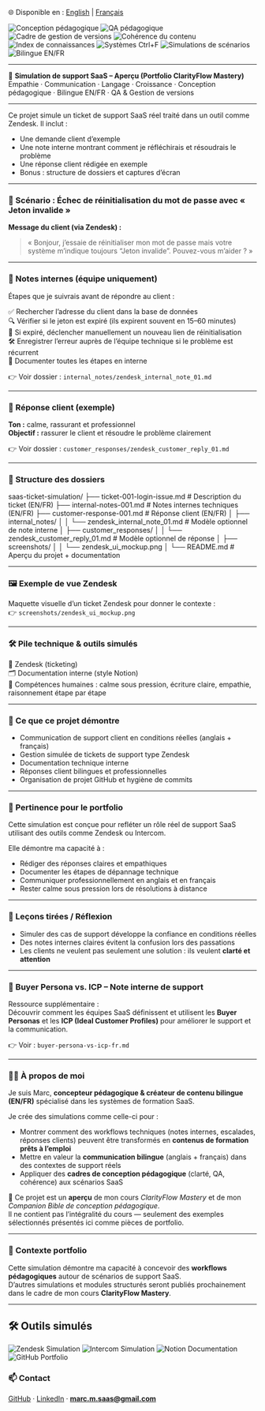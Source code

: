 🌐 Disponible en : [English](README.md) | [Français](README.fr.md)

<!-- ===== BADGES (HEADER) ===== -->
![Conception pédagogique](https://img.shields.io/badge/Conception%20p%C3%A9dagogique-Blue?style=for-the-badge&logo=bookstack)
![QA pédagogique](https://img.shields.io/badge/QA%20p%C3%A9dagogique-Red?style=for-the-badge&logo=checkmarx)
![Cadre de gestion de versions](https://img.shields.io/badge/Cadre%20de%20gestion%20de%20versions-Orange?style=for-the-badge&logo=git)
![Cohérence du contenu](https://img.shields.io/badge/Coh%C3%A9rence%20du%20contenu-Green?style=for-the-badge&logo=dependabot)
![Index de connaissances](https://img.shields.io/badge/Index%20de%20connaissances-FFD700?style=for-the-badge&logo=readthedocs)
![Systèmes Ctrl+F](https://img.shields.io/badge/Syst%C3%A8mes%20Ctrl%2BF-00C7C7?style=for-the-badge&logo=readthedocs)
![Simulations de scénarios](https://img.shields.io/badge/Simulations%20de%20sc%C3%A9narios-6A5ACD?style=for-the-badge&logo=playwright)
![Bilingue EN/FR](https://img.shields.io/badge/Bilingue-EN%2FFR-8A2BE2?style=for-the-badge&logo=googletranslate)

---

🧪 **Simulation de support SaaS – Aperçu (Portfolio ClarityFlow Mastery)**  
Empathie · Communication · Langage · Croissance · Conception pédagogique · Bilingue EN/FR · QA & Gestion de versions

---

Ce projet simule un ticket de support SaaS réel traité dans un outil comme Zendesk. Il inclut :  

- Une demande client d’exemple  
- Une note interne montrant comment je réfléchirais et résoudrais le problème  
- Une réponse client rédigée en exemple  
- Bonus : structure de dossiers et captures d’écran  

---

### 🎯 Scénario : Échec de réinitialisation du mot de passe avec « Jeton invalide »  

**Message du client (via Zendesk) :**  
> « Bonjour, j’essaie de réinitialiser mon mot de passe mais votre système m’indique toujours “Jeton invalide”. Pouvez-vous m’aider ? »

---

### 🧠 Notes internes (équipe uniquement)  
Étapes que je suivrais avant de répondre au client :  

✅ Rechercher l’adresse du client dans la base de données  
🔍 Vérifier si le jeton est expiré (ils expirent souvent en 15–60 minutes)  
🔁 Si expiré, déclencher manuellement un nouveau lien de réinitialisation  
🛠 Enregistrer l’erreur auprès de l’équipe technique si le problème est récurrent  
📝 Documenter toutes les étapes en interne  

👉 Voir dossier : `internal_notes/zendesk_internal_note_01.md`

---

### 💬 Réponse client (exemple)  
**Ton :** calme, rassurant et professionnel  
**Objectif :** rassurer le client et résoudre le problème clairement  

👉 Voir dossier : `customer_responses/zendesk_customer_reply_01.md`

---

### 📁 Structure des dossiers
saas-ticket-simulation/
├── ticket-001-login-issue.md # Description du ticket (EN/FR)
├── internal-notes-001.md # Notes internes techniques (EN/FR)
├── customer-response-001.md # Réponse client (EN/FR)
│ ├── internal_notes/
│ │ └── zendesk_internal_note_01.md # Modèle optionnel de note interne
│ ├── customer_responses/
│ │ └── zendesk_customer_reply_01.md # Modèle optionnel de réponse
│ ├── screenshots/
│ │ └── zendesk_ui_mockup.png
│ └── README.md # Aperçu du projet + documentation


---

### 🖼 Exemple de vue Zendesk  
Maquette visuelle d’un ticket Zendesk pour donner le contexte :  
👉 `screenshots/zendesk_ui_mockup.png`

---

### 🛠 Pile technique & outils simulés  
📨 Zendesk (ticketing)  
🗂 Documentation interne (style Notion)  
🧠 Compétences humaines : calme sous pression, écriture claire, empathie, raisonnement étape par étape

---

### 🎯 Ce que ce projet démontre  
- Communication de support client en conditions réelles (anglais + français)  
- Gestion simulée de tickets de support type Zendesk  
- Documentation technique interne  
- Réponses client bilingues et professionnelles  
- Organisation de projet GitHub et hygiène de commits

---

### 💼 Pertinence pour le portfolio  
Cette simulation est conçue pour refléter un rôle réel de support SaaS utilisant des outils comme Zendesk ou Intercom.  

Elle démontre ma capacité à :  
- Rédiger des réponses claires et empathiques  
- Documenter les étapes de dépannage technique  
- Communiquer professionnellement en anglais et en français  
- Rester calme sous pression lors de résolutions à distance

---

### 🔄 Leçons tirées / Réflexion  
- Simuler des cas de support développe la confiance en conditions réelles  
- Des notes internes claires évitent la confusion lors des passations  
- Les clients ne veulent pas seulement une solution : ils veulent **clarté et attention**

---

### 📄 Buyer Persona vs. ICP – Note interne de support  
Ressource supplémentaire :  
Découvrir comment les équipes SaaS définissent et utilisent les **Buyer Personas** et les **ICP (Ideal Customer Profiles)** pour améliorer le support et la communication.  

👉 Voir : `buyer-persona-vs-icp-fr.md`

---

### 🙋‍♂️ À propos de moi  
Je suis Marc, **concepteur pédagogique & créateur de contenu bilingue (EN/FR)** spécialisé dans les systèmes de formation SaaS.  

Je crée des simulations comme celle-ci pour :  
- Montrer comment des workflows techniques (notes internes, escalades, réponses clients) peuvent être transformés en **contenus de formation prêts à l’emploi**  
- Mettre en valeur la **communication bilingue** (anglais + français) dans des contextes de support réels  
- Appliquer des **cadres de conception pédagogique** (clarté, QA, cohérence) aux scénarios SaaS  

📌 Ce projet est un **aperçu** de mon cours *ClarityFlow Mastery* et de mon *Companion Bible de conception pédagogique*.  
Il ne contient pas l’intégralité du cours — seulement des exemples sélectionnés présentés ici comme pièces de portfolio.

---

### 💼 Contexte portfolio  
Cette simulation démontre ma capacité à concevoir des **workflows pédagogiques** autour de scénarios de support SaaS.  
D’autres simulations et modules structurés seront publiés prochainement dans le cadre de mon cours **ClarityFlow Mastery**.

---

## 🛠 Outils simulés
![Zendesk Simulation](https://img.shields.io/badge/Zendesk-Simul%C3%A9-blue?style=for-the-badge&logo=zendesk)
![Intercom Simulation](https://img.shields.io/badge/Intercom-Simul%C3%A9-darkblue?style=for-the-badge&logo=intercom)
![Notion Documentation](https://img.shields.io/badge/Notion-Docs-lightgrey?style=for-the-badge&logo=notion)
![GitHub Portfolio](https://img.shields.io/badge/GitHub-Portfolio-black?style=for-the-badge&logo=github)


### 📫 Contact  
[GitHub](https://github.com/Marccloudtech) · [LinkedIn](https://www.linkedin.com/in/marc-maisonneuve-6345b6373/) · **marc.m.saas@gmail.com**

